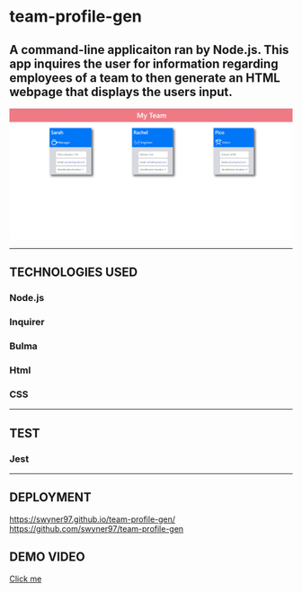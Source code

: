 # team-profile-gen

## A command-line applicaiton ran by Node.js. This app inquires the user for information regarding employees of a team to then generate an HTML webpage that displays the users input.

![demo pic](./demo/demo-pic.png)

  ------------------
  ## TECHNOLOGIES USED
  ### Node.js
  ### Inquirer
  ### Bulma
  ### Html
  ### CSS
  ------------------
  ## TEST  
  ### Jest
  ------------------
  ## DEPLOYMENT 
  https://swyner97.github.io/team-profile-gen/
  https://github.com/swyner97/team-profile-gen

  ## DEMO VIDEO 

[Click me](https://drive.google.com/file/d/1bx7jgkDbulgVYlA3HjNFu8xgH1Q-JYrG/view)